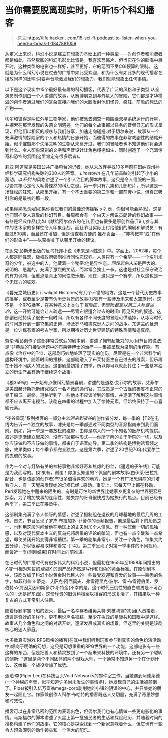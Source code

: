 # 当你需要脱离现实时，听听15个科幻播客

> 原文:[https://life hacker . com/15-sci-fi-podcast-to-listen-when-you-need-a-break-f-1847881059](https://lifehacker.com/15-sci-fi-podcasts-to-listen-to-when-you-need-a-break-f-1847881059)

从定义上来说，科幻小说是建立在想象力基础上的一种类型——对创作者和消费者都是如此。虽然膨胀的科幻电影比比皆是，我喜欢恐怖片，但当它在你的脑海中展开时，这种类型的电影也一样好，甚至更好，它的范围不受CGI预算的限制。 这就是为什么科幻小说在过去的广播中如此受欢迎，和为什么有如此多的现代播客在播放同样的比喻:只要声音能激发我们的想象力，我们就能想象出任何事情。

以下是这个现实中15个最好最有趣的科幻播客，代表了广泛的风格和子类型:从全演员制作到由一个人讲述的故事，从赛博朋克到与外星人的冒险，它们都是才华横溢的创作者通过我们的耳朵直接向我们的大脑发射他们怪异、疯狂、前瞻的想法的产物——。

切尔和彼得是两位外星生物学家，他们被派去调查一颗围绕双星系统运行的行星，并探索在那里发现的失落文明遗迹。他们的每个故事都以任务的音频日志的形式呈现，但他们以相反的顺序与我们分享，加速走向碰撞:对于切尔来说，故事从一个充满激情的探险家的个人和热情的日志开始，而彼得的故事在非常戏剧性的结尾开始。似乎摧毁那个失落文明的生物从未离开过，我们的冒险者也不知道他们将会遇到什么。令人印象深刻的文字和声音设计让角色栩栩如生，同时创造了一个充满惊奇和恐怖的氛围(这里肯定有很多后者)。

莉亚·阿道克是美国公共广播电台的记者，她从未放弃寻找10多年前在田纳西州神经科学研究机构失踪的300人的答案。 *Limetown* 在几年前首映时引起了小小的轰动，以*系列* 的风格讲述了一个引人注目的脚本故事，这只是令人信服的一面，尽管其核心是令人毛骨悚然的科幻之谜。第一季只有六集和几部短片，所以这是一场轻松的狂欢。从那里开始，有一个不太重要的第二季和一部前传小说，但真正吸引你的是最初的那一段。

如果你熟悉*伪足*(如果你看过我们的最佳恐怖播客 s 列表，你很可能会熟悉)，这是他们同样受人尊敬的科幻节目。每周都会有一个由天才解说员朗读的科幻故事——有些是经典作品(比如《献给阿尔杰农的花》),但也有很多是原创作品(T9 ),参与其中的艺术家的多样性令人印象深刻。而且节目实际上付给他们的编剧和解说员！有超过800集，而且还在增加，但是请查看方便的 [推荐页面](https://escapepod.org/new-listener/)——“非零概率”或“在他们的形象中”——以获得关于从哪里开始的建议。

在迈克·彭斯未出版的反乌托邦小说《未来是同性恋》中。字面上。2062年，每个人都是同性恋，极权政府强制推行同性恋议程。人类只有一个希望——一个名叫米奇的少年，被选中的人，他藏着一个秘密:他是异性恋。*同性恋的未来*是巨大的、光明的、愚蠢的，充满了激烈的笑话，而常常会挨上一拳。这也是对社会保守政治的有力讽刺，但重点是真正的同性恋乐趣。现在，这只是一个赛季，所以这也是一个无压力的狂欢。

《暮光之城历史》(Twilight Histories)有几个不错的地方，这是一个替代历史故事的播客，或者至少是带有伪历史背景的故事(尽管有一些涉及未来和太空旅行)。这不是一个RPG播客，在某种意义上类似于*冒险区*，但冒险*都是以第二人称叙述的*，这一开始可能会让人疏远——尽管它很适合过去的时间r 再见风格的叙述。这部剧已经持续了很长一段时间，所以有各种不同长度的冒险可供选择，从冰河时代的时间旅行到一部13集的史诗，涉及罗马和撒克逊人之间的战争。东道主约旦港是一位训练有素的考古学家，所以期待对历史世界建筑的特殊热情和逼真度。

劳伦·希彭创作了这部非常受欢迎的剧本剧，讲述了拥有超能力的人(用节目的说法是“非典型的”)接受标题中的布莱特博士的治疗——集被呈现为录制的治疗期。有点像《治疗中的T4》，这部剧巧妙地处理了现实的创伤，尽管是在一个非常科学的虚构环境中。随着时间的推移，这部剧融入了布莱特医生自己过去的线索，但乐趣在于她不同病人的发展。这部剧最初播了四季，所以你可以就此打住；一些基本独立的衍生产品有助于继续这个故事。

《狼359号》一开始有点像科幻情景喜剧，讲述的是道格·艾菲尔的故事，艾菲尔是美国赫菲斯托斯研究站的一名卑微的通讯官，其成员是一个古怪的极度不正常的骨干船员。最终，道格听到了一些他本不应该听到的事情，并逐渐了解到这些事情都不应该离开电视台。该剧在四季的过程中加入了惊悚元素，但始终保持了一点喜剧元素。

“夜谷呈现”系列播客的一部分由*欢迎来到夜谷*的创作者分发，每一季的【T2在电线内告诉一个独立的故事，噱头是每一季都通过不同类型的音频指南来到我们面前。例如，第一季是一套放松的磁带，由你是病人的一个不知名的医疗机构提供。叙述是逐渐建立起来的，没有打破那种形式——你所了解的关于学院的一切，以及你应该做和不应该做的事情，都来自于语音向导。第二季的结构是博物馆音频之旅，效果类似；每个季节都完全独立。这是第六季，讲述了20世纪70年代爱尔兰的鬼魂的故事。

作为一个对与灯塔有关的神秘事物非常好奇和焦虑的粉丝，《遥远的子午线》可能是为我而写的。(如果有，谢谢！你怎么知道的？佩里的剧本故事(由伊莱·巴拉扎配音，也是该剧的创作者)有很多值得喜欢的地方，她是一个有广场恐惧症的灯塔看守人，有一天醒来发现她的灯塔已经...感动。事实上，它每天早上都在移动，Peri发现她在中醒来的陌生的、有时是可怕的新世界比她家乡更复杂的世界更容易探索。为了增加故事的连续性，她失踪的哥哥很快成为她旅行的焦点。目前已经有两季了，第三季正在筹备中。

这部剧集充满了令人惊讶的情感，讲述了摄制组在退役的月球基地的最后几周的工作。首先，节目呈现了罗杰·布拉加多-菲舍尔的音频报告，他是最后剩下的船员之一，也利用这段时间给他在地球上的丈夫附加个人信息。有一种压倒一切的孤独感，以及对现代资本主义的反乌托邦后果的评论的暗流，但也有一点辛酸和一点希望，即使关闭开始变得非常糟糕。第一季的剧集非常小，关注一个角色，每集大约五分钟，所以很容易取样和看完《T4》。第二季呈现了对第一季事件的不同视角，而最近一季(刚刚结束)在时间上向前推进。

在旧时代的广播时代有很多伟大的科幻小说，但最初在1955年至1958年间播出的 *X减一*(相对短暂的*维度X* 的副产品)仍然是写作和润色的黄金标准。在原创剧本中，该剧改编了科幻小说黄金时代巨人的一些最受欢迎和喜爱的故事——熟悉的名字，如菲利普·K·蒂克、艾萨克·阿西莫夫、弗雷德里克·波尔、雷·布雷德伯里、罗伯特·A·海因莱因和斯多尔·斯特金(不幸的是，这个时代压倒性的直白顺男是不可否认的；还是好东西)。这份珍贵的旧资料档案以播客的形式复活了，其结果以一种复古的方式非常引人注目。

随着标题宇宙飞船的毁灭，最后一名幸存者维奥莱特·刘被*流言*的机组人员接走，流言是奇妙的多样化，更不用说声名狼藉，至少在执政的星际共和国眼中是这样。故事从几个角色和之间的对话开始，逐渐发展成真实的场景，但这里的关键是该剧核心的迷人家庭。

大多数真实游戏 RPG风格的播客(在其中我们听到玩家参与到真实的角色扮演活动中)倾向于明确的幻想，这只是幻想重重的RPG世界的一个功能。这部电影有一些这样的东西，但是把兽人和精灵放到了一个超未来科技的环境中。还有另一个聪明的创新: T这里是两个不同团体的两个游戏大师，一个通常不知道另一个在计划什么，这给每一个战役增加了优势。

派珀·李(Piper Lee)在科技巨头Void Networks的邮件室工作，当她遇到阿德莱德(一个神秘的声音，似乎知道许多尚未发生的事情)时，她发现自己的生活被颠倒了。Piper被引入亿万富翁mega-corp剥削她的小镇的阴谋的中心，并召集她的朋友一起阻止它。作家兼创作人科尔·布哈特的播客既迷人又切题，充满了奇思妙想和时效性。

播客可以在非常私密的范围内表现出色，但偶尔我们也有心情做一些更电影化的事情。马斯福尔的脚本讲述了火星上第一批殖民者的生活和探险经历，并随着时间的推移构建了他们的故事。它的核心是探索找到一个新家意味着什么，但它也有一些令人印象深刻的动作镜头和一个伟大的配乐。